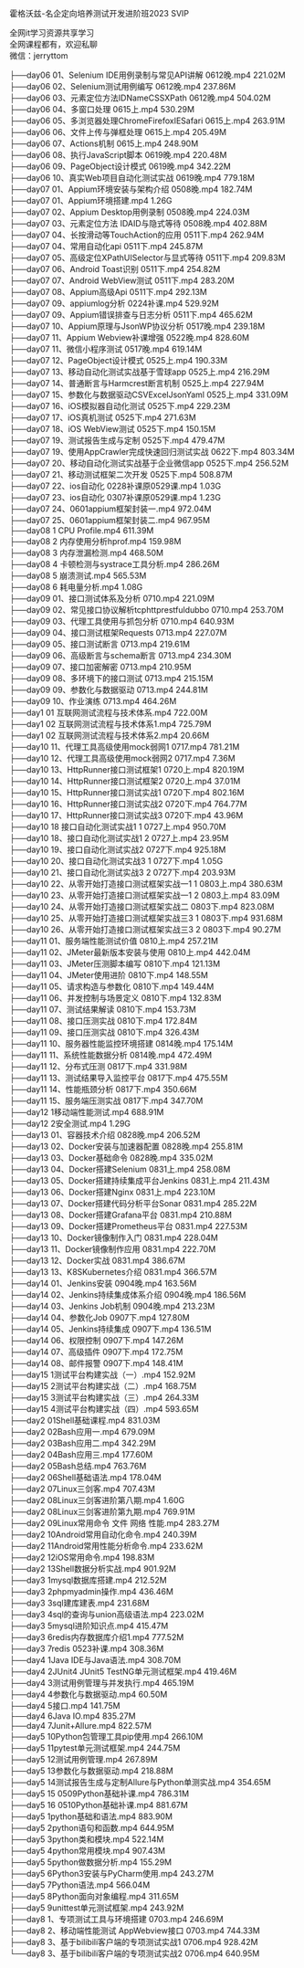 霍格沃兹-名企定向培养测试开发进阶班2023 SVIP

全网it学习资源共享学习<br>全网课程都有，欢迎私聊<br>微信：jerryttom<br>

├──day06 01、Selenium IDE用例录制与常见API讲解 0612晚.mp4 221.02M<br> ├──day06 02、Selenium测试用例编写 0612晚.mp4 237.86M<br> ├──day06 03、元素定位方法IDNameCSSXPath 0612晚.mp4 504.02M<br> ├──day06 04、多窗口处理 0615上.mp4 530.29M<br> ├──day06 05、多浏览器处理ChromeFirefoxIESafari 0615上.mp4 263.91M<br> ├──day06 06、文件上传与弹框处理 0615上.mp4 205.49M<br> ├──day06 07、Actions机制 0615上.mp4 248.90M<br> ├──day06 08、执行JavaScript脚本 0619晚.mp4 220.48M<br> ├──day06 09、PageObject设计模式 0619晚.mp4 342.22M<br> ├──day06 10、真实Web项目自动化测试实战 0619晚.mp4 779.18M<br> ├──day07 01、Appium环境安装与架构介绍 0508晚.mp4 182.74M<br> ├──day07 01、Appium环境搭建.mp4 1.26G<br> ├──day07 02、Appium Desktop用例录制 0508晚.mp4 224.03M<br> ├──day07 03、元素定位方法 IDAID与隐式等待 0508晚.mp4 402.88M<br> ├──day07 04、长按滑动等TouchAction的应用 0511下.mp4 262.94M<br> ├──day07 04、常用自动化api 0511下.mp4 245.87M<br> ├──day07 05、高级定位XPathUISelector与显式等待 0511下.mp4 209.83M<br> ├──day07 06、Android Toast识别 0511下.mp4 254.82M<br> ├──day07 07、Android WebView测试 0511下.mp4 283.20M<br> ├──day07 08、Appium高级Api 0511下.mp4 292.13M<br> ├──day07 09、appiumlog分析 0224补课.mp4 529.92M<br> ├──day07 09、Appium错误排查与日志分析 0511下.mp4 465.62M<br> ├──day07 10、Appium原理与JsonWP协议分析 0517晚.mp4 239.18M<br> ├──day07 11、Appium Webview补课增强 0522晚.mp4 828.60M<br> ├──day07 11、微信小程序测试 0517晚.mp4 619.14M<br> ├──day07 12、PageObject设计模式 0525上.mp4 190.33M<br> ├──day07 13、移动自动化测试实战基于雪球app 0525上.mp4 216.29M<br> ├──day07 14、普通断言与Harmcrest断言机制 0525上.mp4 227.94M<br> ├──day07 15、参数化与数据驱动CSVExcelJsonYaml 0525上.mp4 331.09M<br> ├──day07 16、iOS模拟器自动化测试 0525下.mp4 229.23M<br> ├──day07 17、iOS真机测试 0525下.mp4 271.63M<br> ├──day07 18、iOS WebView测试 0525下.mp4 150.15M<br> ├──day07 19、测试报告生成与定制 0525下.mp4 479.47M<br> ├──day07 19、使用AppCrawler完成快速回归测试实战 0622下.mp4 803.34M<br> ├──day07 20、移动自动化测试实战基于企业微信app 0525下.mp4 256.52M<br> ├──day07 21、移动测试框架二次开发 0525下.mp4 508.87M<br> ├──day07 22、ios自动化 0228补课原0529课.mp4 1.03G<br> ├──day07 23、ios自动化 0307补课原0529课.mp4 1.23G<br> ├──day07 24、0601appium框架封装一.mp4 972.04M<br> ├──day07 25、0601appium框架封装二.mp4 967.95M<br> ├──day08 1 CPU Profile.mp4 611.39M<br> ├──day08 2 内存使用分析hprof.mp4 159.98M<br> ├──day08 3 内存泄漏检测.mp4 468.50M<br> ├──day08 4 卡顿检测与systrace工具分析.mp4 286.26M<br> ├──day08 5 崩溃测试.mp4 565.53M<br> ├──day08 6 耗电量分析.mp4 1.08G<br> ├──day09 01、接口测试体系及分析 0710.mp4 221.09M<br> ├──day09 02、常见接口协议解析tcphttprestfuldubbo 0710.mp4 253.70M<br> ├──day09 03、代理工具使用与抓包分析 0710.mp4 640.93M<br> ├──day09 04、接口测试框架Requests 0713.mp4 227.07M<br> ├──day09 05、接口测试断言 0713.mp4 219.61M<br> ├──day09 06、高级断言与schema断言 0713.mp4 234.30M<br> ├──day09 07、接口加密解密 0713.mp4 210.95M<br> ├──day09 08、多环境下的接口测试 0713.mp4 215.15M<br> ├──day09 09、参数化与数据驱动 0713.mp4 244.81M<br> ├──day09 10、作业演练 0713.mp4 464.26M<br> ├──day1 01 互联网测试流程与技术体系.mp4 722.00M<br> ├──day1 02 互联网测试流程与技术体系1.mp4 725.79M<br> ├──day1 02 互联网测试流程与技术体系2.mp4 20.66M<br> ├──day10 11、代理工具高级使用mock弱网1 0717.mp4 781.21M<br> ├──day10 12、代理工具高级使用mock弱网2 0717.mp4 7.36M<br> ├──day10 13、HttpRunner接口测试框架1 0720上.mp4 820.19M<br> ├──day10 14、HttpRunner接口测试框架2 0720上.mp4 37.01M<br> ├──day10 15、HttpRunner接口测试实战1 0720下.mp4 802.16M<br> ├──day10 16、HttpRunner接口测试实战2 0720下.mp4 764.77M<br> ├──day10 17、HttpRunner接口测试实战3 0720下.mp4 43.96M<br> ├──day10 18 接口自动化测试实战1 1 0727上.mp4 950.70M<br> ├──day10 18、接口自动化测试实战1 2 0727上.mp4 23.95M<br> ├──day10 19、接口自动化测试实战2 0727下.mp4 925.18M<br> ├──day10 20、接口自动化测试实战3 1 0727下.mp4 1.05G<br> ├──day10 21、接口自动化测试实战3 2 0727下.mp4 203.93M<br> ├──day10 22、从零开始打造接口测试框架实战一1 1 0803上.mp4 380.63M<br> ├──day10 23、从零开始打造接口测试框架实战一1 2 0803上.mp4 83.09M<br> ├──day10 24、从零开始打造接口测试框架实战二 0803下.mp4 823.08M<br> ├──day10 25、从零开始打造接口测试框架实战三3 1 0803下.mp4 931.68M<br> ├──day10 26、从零开始打造接口测试框架实战三3 2 0803下.mp4 90.27M<br> ├──day11 01、服务端性能测试价值 0810上.mp4 257.21M<br> ├──day11 02、JMeter最新版本安装与使用 0810上.mp4 442.04M<br> ├──day11 03、JMeter压测脚本编写 0810下.mp4 121.13M<br> ├──day11 04、JMeter使用进阶 0810下.mp4 148.55M<br> ├──day11 05、请求构造与参数化 0810下.mp4 149.44M<br> ├──day11 06、并发控制与场景定义 0810下.mp4 132.83M<br> ├──day11 07、测试结果解读 0810下.mp4 153.73M<br> ├──day11 08、接口压测实战 0810下.mp4 172.84M<br> ├──day11 09、接口压测实战 0810下.mp4 326.43M<br> ├──day11 10、服务器性能监控环境搭建 0814晚.mp4 175.14M<br> ├──day11 11、系统性能数据分析 0814晚.mp4 472.49M<br> ├──day11 12、分布式压测 0817下.mp4 331.98M<br> ├──day11 13、测试结果导入监控平台 0817下.mp4 475.55M<br> ├──day11 14、性能瓶颈分析 0817下.mp4 350.66M<br> ├──day11 15、服务端压测实战 0817下.mp4 347.70M<br> ├──day12 1移动端性能测试.mp4 688.91M<br> ├──day12 2安全测试.mp4 1.29G<br> ├──day13 01、容器技术介绍 0828晚.mp4 206.52M<br> ├──day13 02、Docker安装与加速器配置 0828晚.mp4 255.81M<br> ├──day13 03、Docker基础命令 0828晚.mp4 335.02M<br> ├──day13 04、Docker搭建Selenium 0831上.mp4 258.08M<br> ├──day13 05、Docker搭建持续集成平台Jenkins 0831上.mp4 211.43M<br> ├──day13 06、Docker搭建Nginx 0831上.mp4 223.10M<br> ├──day13 07、Docker搭建代码分析平台Sonar 0831.mp4 285.22M<br> ├──day13 08、Docker搭建Grafana平台 0831.mp4 210.88M<br> ├──day13 09、Docker搭建Prometheus平台 0831.mp4 227.53M<br> ├──day13 10、Docker镜像制作入门 0831.mp4 228.04M<br> ├──day13 11、Docker镜像制作应用 0831.mp4 222.70M<br> ├──day13 12、Docker实战 0831.mp4 386.67M<br> ├──day13 13、K8SKubernetes介绍 0831.mp4 366.57M<br> ├──day14 01、Jenkins安装 0904晚.mp4 163.56M<br> ├──day14 02、Jenkins持续集成体系介绍 0904晚.mp4 186.56M<br> ├──day14 03、Jenkins Job机制 0904晚.mp4 213.23M<br> ├──day14 04、参数化Job 0907下.mp4 127.80M<br> ├──day14 05、Jenkins持续集成 0907下.mp4 136.51M<br> ├──day14 06、权限控制 0907下.mp4 147.26M<br> ├──day14 07、高级插件 0907下.mp4 172.75M<br> ├──day14 08、邮件报警 0907下.mp4 148.41M<br> ├──day15 1测试平台构建实战（一）.mp4 152.92M<br> ├──day15 2测试平台构建实战（二）.mp4 168.75M<br> ├──day15 3测试平台构建实战（三）.mp4 264.33M<br> ├──day15 4测试平台构建实战（四）.mp4 593.65M<br> ├──day2 01Shell基础课程.mp4 831.03M<br> ├──day2 02Bash应用一.mp4 679.09M<br> ├──day2 03Bash应用二.mp4 342.29M<br> ├──day2 04Bash应用三.mp4 177.60M<br> ├──day2 05Bash总结.mp4 763.76M<br> ├──day2 06Shell基础语法.mp4 178.04M<br> ├──day2 07Linux三剑客.mp4 707.43M<br> ├──day2 08Linux三剑客进阶第八期.mp4 1.60G<br> ├──day2 08Linux三剑客进阶第九期.mp4 769.91M<br> ├──day2 09Linux常用命令 文件 网络 性能.mp4 283.27M<br> ├──day2 10Android常用自动化命令.mp4 240.39M<br> ├──day2 11Android常用性能分析命令.mp4 233.62M<br> ├──day2 12iOS常用命令.mp4 198.83M<br> ├──day2 13Shell数据分析实战.mp4 901.92M<br> ├──day3 1mysql数据库搭建.mp4 212.52M<br> ├──day3 2phpmyadmin操作.mp4 436.46M<br> ├──day3 3sql建库建表.mp4 231.68M<br> ├──day3 4sql的查询与union高级语法.mp4 223.02M<br> ├──day3 5mysql进阶知识点.mp4 415.47M<br> ├──day3 6redis内存数据库介绍1.mp4 777.52M<br> ├──day3 7redis 0523补课.mp4 308.36M<br> ├──day4 1Java IDE与Java语法.mp4 308.70M<br> ├──day4 2JUnit4 JUnit5 TestNG单元测试框架.mp4 419.46M<br> ├──day4 3测试用例管理与并发执行.mp4 465.19M<br> ├──day4 4参数化与数据驱动.mp4 60.50M<br> ├──day4 5接口.mp4 141.75M<br> ├──day4 6Java IO.mp4 835.27M<br> ├──day4 7Junit+Allure.mp4 822.57M<br> ├──day5 10Python包管理工具pip使用.mp4 266.10M<br> ├──day5 11pytest单元测试框架.mp4 244.75M<br> ├──day5 12测试用例管理.mp4 267.89M<br> ├──day5 13参数化与数据驱动.mp4 218.88M<br> ├──day5 14测试报告生成与定制Allure与Python单测实战.mp4 354.65M<br> ├──day5 15 0509Python基础补课.mp4 786.31M<br> ├──day5 16 0510Python基础补课.mp4 881.67M<br> ├──day5 1python基础和语法.mp4 883.90M<br> ├──day5 2python语句和函数.mp4 644.95M<br> ├──day5 3python类和模块.mp4 522.14M<br> ├──day5 4python常用模块.mp4 907.43M<br> ├──day5 5python做数据分析.mp4 155.29M<br> ├──day5 6Python3安装与PyCharm使用.mp4 243.27M<br> ├──day5 7Python语法.mp4 566.04M<br> ├──day5 8Python面向对象编程.mp4 311.65M<br> ├──day5 9unittest单元测试框架.mp4 243.92M<br> ├──day8 1、专项测试工具与环境搭建 0703.mp4 246.69M<br> ├──day8 2、移动端性能测试 AppWebview接口 0703.mp4 744.33M<br> ├──day8 3、基于bilibili客户端的专项测试实战1 0706.mp4 928.42M<br> └──day8 3、基于bilibili客户端的专项测试实战2 0706.mp4 640.95M